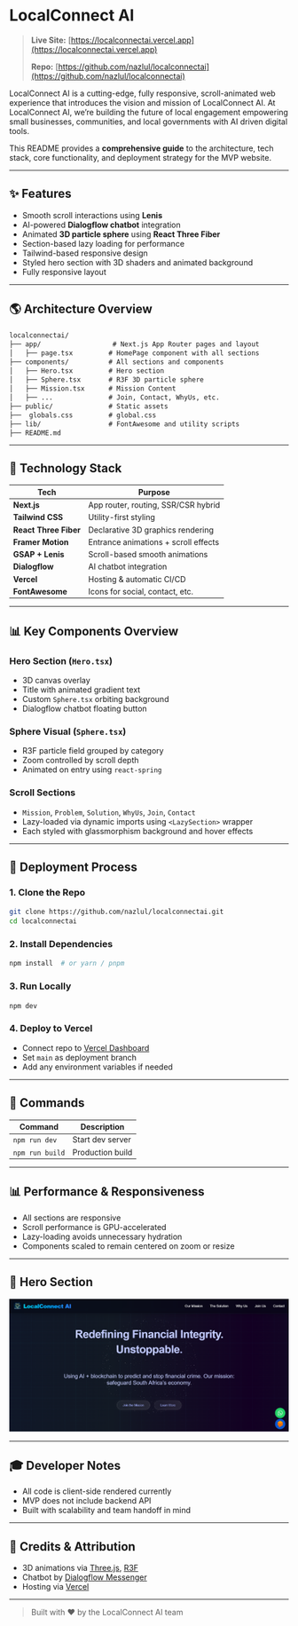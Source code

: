 # LocalConnect AI

> **Live Site:** [https://localconnectai.vercel.app](https://localconnectai.vercel.app)
>
> **Repo:** [https://github.com/nazlul/localconnectai](https://github.com/nazlul/localconnectai)

LocalConnect AI is a cutting-edge, fully responsive, scroll-animated web experience that introduces the vision and mission of LocalConnect AI. At LocalConnect AI, we’re building the future of local engagement empowering small businesses, communities, and local governments with AI driven digital tools.

This README provides a **comprehensive guide** to the architecture, tech stack, core functionality, and deployment strategy for the MVP website.

---

## ✨ Features

* Smooth scroll interactions using **Lenis**
* AI-powered **Dialogflow chatbot** integration
* Animated **3D particle sphere** using **React Three Fiber**
* Section-based lazy loading for performance
* Tailwind-based responsive design
* Styled hero section with 3D shaders and animated background
* Fully responsive layout

---

## 🌎 Architecture Overview

```
localconnectai/
├── app/                  # Next.js App Router pages and layout
│   ├── page.tsx         # HomePage component with all sections
├── components/          # All sections and components
│   ├── Hero.tsx         # Hero section 
│   ├── Sphere.tsx       # R3F 3D particle sphere
│   ├── Mission.tsx      # Mission Content
│   ├── ...              # Join, Contact, WhyUs, etc.
├── public/              # Static assets 
├──  globals.css         # global.css 
├── lib/                 # FontAwesome and utility scripts
├── README.md            
```

---

## 🚀 Technology Stack

| Tech                  | Purpose                              |
| --------------------- | ------------------------------------ |
| **Next.js**           | App router, routing, SSR/CSR hybrid  |
| **Tailwind CSS**      | Utility-first styling                |
| **React Three Fiber** | Declarative 3D graphics rendering    |
| **Framer Motion**     | Entrance animations + scroll effects |
| **GSAP + Lenis**      | Scroll-based smooth animations       |
| **Dialogflow**        | AI chatbot integration               |
| **Vercel**            | Hosting & automatic CI/CD            |
| **FontAwesome**       | Icons for social, contact, etc.      |

---

## 📊 Key Components Overview

### Hero Section (`Hero.tsx`)

* 3D canvas overlay
* Title with animated gradient text
* Custom `Sphere.tsx` orbiting background
* Dialogflow chatbot floating button

### Sphere Visual (`Sphere.tsx`)

* R3F particle field grouped by category
* Zoom controlled by scroll depth
* Animated on entry using `react-spring`

### Scroll Sections

* `Mission`, `Problem`, `Solution`, `WhyUs`, `Join`, `Contact`
* Lazy-loaded via dynamic imports using `<LazySection>` wrapper
* Each styled with glassmorphism background and hover effects

---

## 📅 Deployment Process

### 1. Clone the Repo

```bash
git clone https://github.com/nazlul/localconnectai.git
cd localconnectai
```

### 2. Install Dependencies

```bash
npm install  # or yarn / pnpm
```

### 3. Run Locally

```bash
npm dev
```

### 4. Deploy to Vercel

* Connect repo to [Vercel Dashboard](https://vercel.com)
* Set `main` as deployment branch
* Add any environment variables if needed

---


## 🔧 Commands

| Command         | Description       |
| --------------- | ----------------- |
| `npm run dev`   | Start dev server  |
| `npm run build` | Production build  |

---

## 📊 Performance & Responsiveness

* All sections are responsive 
* Scroll performance is GPU-accelerated
* Lazy-loading avoids unnecessary hydration
* Components scaled to remain centered on zoom or resize

---

## 📏 Hero Section


![HeroSection](hero.png)


---

## 🎓 Developer Notes

* All code is client-side rendered currently
* MVP does not include backend API
* Built with scalability and team handoff in mind

---

## 🙏 Credits & Attribution

* 3D animations via [Three.js](https://threejs.org/), [R3F](https://docs.pmnd.rs)
* Chatbot by [Dialogflow Messenger](https://cloud.google.com/dialogflow)
* Hosting via [Vercel](https://vercel.com/)

---

> Built with ❤️ by the LocalConnect AI team
